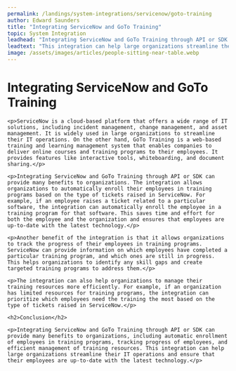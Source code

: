 ```yaml
---
permalink: /landings/system-integrations/servicenow/goto-training
author: Edward Saunders
title: "Integrating ServiceNow and GoTo Training"
topic: System Integration
leadhead: "Integrating ServiceNow and GoTo Training through API or SDK can provide many benefits to organizations, including automatic enrollment of employees in training programs, tracking progress of employees, and efficient management of training resources"
leadtext: "This integration can help large organizations streamline their IT operations and ensure that their employees are up-to-date with the latest technology."
image: /assets/images/articles/people-sitting-near-table.webp
---
```

<div class="arttext">
	<h1>Integrating ServiceNow and GoTo Training</h1>

	<p>ServiceNow is a cloud-based platform that offers a wide range of IT solutions, including incident management, change management, and asset management. It is widely used in large organizations to streamline their IT operations. On the other hand, GoTo Training is a web-based training and learning management system that enables companies to deliver online courses and training programs to their employees. It provides features like interactive tools, whiteboarding, and document sharing.</p>

	<p>Integrating ServiceNow and GoTo Training through API or SDK can provide many benefits to organizations. The integration allows organizations to automatically enroll their employees in training programs based on the type of tickets raised in ServiceNow. For example, if an employee raises a ticket related to a particular software, the integration can automatically enroll the employee in a training program for that software. This saves time and effort for both the employee and the organization and ensures that employees are up-to-date with the latest technology.</p>

	<p>Another benefit of the integration is that it allows organizations to track the progress of their employees in training programs. ServiceNow can provide information on which employees have completed a particular training program, and which ones are still in progress. This helps organizations to identify any skill gaps and create targeted training programs to address them.</p>

	<p>The integration can also help organizations to manage their training resources more efficiently. For example, if an organization has limited resources for training programs, the integration can prioritize which employees need the training the most based on the type of tickets raised in ServiceNow.</p>

	<h2>Conclusion</h2>

	<p>Integrating ServiceNow and GoTo Training through API or SDK can provide many benefits to organizations, including automatic enrollment of employees in training programs, tracking progress of employees, and efficient management of training resources. This integration can help large organizations streamline their IT operations and ensure that their employees are up-to-date with the latest technology.</p>

</div>